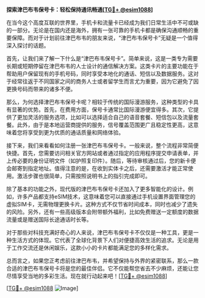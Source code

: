 **探索津巴布韦保号卡：轻松保持通讯畅通[[TG💪+ @esim1088](https://t.me/s/esim1088)]**

在当今这个高度互联的世界里，手机卡和流量卡已经成为我们日常生活中不可或缺的一部分。无论是在国内还是海外，拥有一张可靠的手机卡都是确保沟通顺畅的重要保障。而对于计划前往津巴布韦的朋友来说，“津巴布韦保号卡”无疑是一个值得深入探讨的话题。

首先，让我们来了解一下什么是“津巴布韦保号卡”。简单来说，这是一类专为需要长期或短期停留在津巴布韦的人士设计的通信解决方案。这类卡片的主要功能在于帮助用户保留现有的手机号码，同时享受本地化的通话、短信以及数据服务。这对于经常往返于不同国家之间的商务人士或者留学生而言尤为重要，因为它避免了因更换号码而带来的诸多不便。

那么，为何选择津巴布韦保号卡呢？相较于传统的国际漫游服务，这种类型的卡具有显著的优势。首先，在费用方面，保号卡通常比国际漫游便宜得多。其次，它提供了更加灵活的服务选项，比如可以选择适合自己的语音套餐、短信包以及流量套餐。此外，由于是本地运营商提供的服务，信号覆盖范围更广且稳定性更高，这意味着您将享受到更为优质的通话质量和网络体验。

接下来，我们来看看如何注册一张津巴布韦保号卡。一般来说，整个流程非常简便快捷。首先，您需要访问相关官方网站或者通过指定的应用程序提交申请表单，并上传必要的身份证明文件（如护照复印件）。随后，等待审核通过后，您的新卡便会邮寄到指定地址。值得注意的是，在收到实体卡之后，还需要激活才能正常使用。激活步骤也很简单，只需按照说明书上的指引完成即可。

除了基本的功能之外，现代版的津巴布韦保号卡还加入了更多智能化的设计。例如，许多产品都支持eSIM技术，这意味着您可以直接通过手机设置界面管理您的虚拟SIM卡，无需物理更换卡片。这种方式不仅节省时间成本，同时也减少了遗失的风险。另外，还有一些高级版本会附带额外福利，比如免费赠送一定额度的数据流量或是赠送国际长途通话时长等。

对于那些对科技充满好奇心的人来说，津巴布韦保号卡不仅仅是一种工具，更是一种生活方式的体现。它代表了全球化背景下人们对便捷高效生活的追求。无论是用于工作交流还是休闲娱乐，这款小小的卡片都能满足您的多样化需求。

总而言之，如果您正考虑前往津巴布韦，并希望保持与外界的紧密联系，那么一款合适的津巴布韦保号卡将是您的最佳伴侣。它不仅能帮您省去不少麻烦，还能让您尽情享受当地的多彩生活。现在就行动起来吧！[[TG💪+ @esim1088](https://t.me/s/esim1088)]

[[TG💪+ @esim1088](https://t.me/s/esim1088) ![Image](https://i.postimg.cc/4NQfJmqS/Snipaste-2025-05-13-00-14-12.png)]